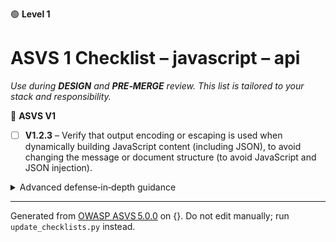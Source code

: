 🟢 **Level 1**

# ASVS 1 Checklist – javascript – api

*Use during **DESIGN** and **PRE‑MERGE** review. This list is tailored to your stack and responsibility.*



🎯 **ASVS V1**

- [ ] **V1.2.3** – Verify that output encoding or escaping is used when dynamically building JavaScript content (including JSON), to avoid changing the message or document structure (to avoid JavaScript and JSON injection).

<details><summary>Advanced defense‑in‑depth guidance</summary>


_Add organisation‑specific recommendations, links to tooling, threat models, etc._

</details>


---

Generated from [OWASP ASVS 5.0.0](https://owasp.org/www-project-application-security-verification-standard/) on {}. Do not edit manually; run `update_checklists.py` instead.

